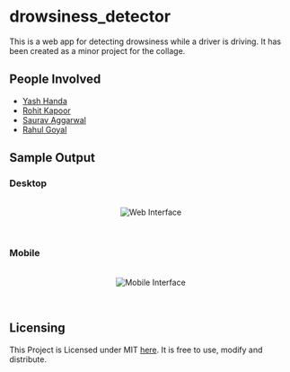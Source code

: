 # drowsiness_detector

This is a web app for detecting drowsiness while a driver is driving. It has been created as a minor project for the collage.

## People Involved

- [Yash Handa](https://github.com/Yash-Handa)
- [Rohit Kapoor](https://github.com/rohit-kapoor)
- [Saurav Aggarwal](https://github.com/saurav2005)
- [Rahul Goyal](https://github.com/rahulgoyal981)

## Sample Output

### Desktop

<p align="center"><br>
  <img alt="Web Interface" src="/assets/desktop.gif">
</p><br>

### Mobile

<p align="center"><br>
  <img alt="Mobile Interface" src="/assets/mobile.gif">
</p><br>

## Licensing

This Project is Licensed under MIT [here](LICENSE). It is free to use, modify and distribute.

